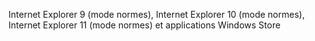 Internet Explorer 9 (mode normes), Internet Explorer 10 (mode normes), Internet Explorer 11 (mode normes) et applications Windows Store